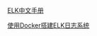 [ELK中文手册](https://www.kancloud.cn/hanxt/elk/158871)

[使用Docker搭建ELK日志系统](https://www.jianshu.com/p/b81e1b7c0efb)
